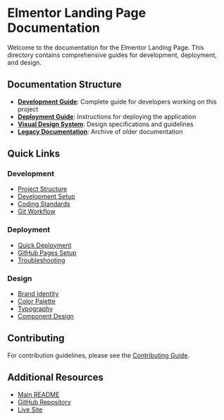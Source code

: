 # Elmentor Landing Page Documentation

Welcome to the documentation for the Elmentor Landing Page. This directory contains comprehensive guides for development, deployment, and design.

## Documentation Structure

- **[Development Guide](./development/DEVELOPMENT_GUIDE.md)**: Complete guide for developers working on this project
- **[Deployment Guide](./deployment/COMPREHENSIVE_GUIDE.md)**: Instructions for deploying the application
- **[Visual Design System](./design/VISUAL_DESIGN_SYSTEM.md)**: Design specifications and guidelines
- **[Legacy Documentation](./legacy/)**: Archive of older documentation

## Quick Links

### Development
- [Project Structure](./development/DEVELOPMENT_GUIDE.md#project-structure)
- [Development Setup](./development/DEVELOPMENT_GUIDE.md#development-setup)
- [Coding Standards](./development/DEVELOPMENT_GUIDE.md#coding-standards)
- [Git Workflow](./development/DEVELOPMENT_GUIDE.md#git-workflow)

### Deployment
- [Quick Deployment](./deployment/COMPREHENSIVE_GUIDE.md#deployment-options)
- [GitHub Pages Setup](./deployment/COMPREHENSIVE_GUIDE.md#github-pages-setup)
- [Troubleshooting](./deployment/COMPREHENSIVE_GUIDE.md#troubleshooting-common-issues)

### Design
- [Brand Identity](./design/VISUAL_DESIGN_SYSTEM.md#brand-identity)
- [Color Palette](./design/VISUAL_DESIGN_SYSTEM.md#color-palette)
- [Typography](./design/VISUAL_DESIGN_SYSTEM.md#typography)
- [Component Design](./design/VISUAL_DESIGN_SYSTEM.md#component-design)

## Contributing

For contribution guidelines, please see the [Contributing Guide](./CONTRIBUTING.md).

## Additional Resources

- [Main README](../README.md)
- [GitHub Repository](https://github.com/aymanaboghonim/elmentor-landing-page-clean)
- [Live Site](https://aymanaboghonim.github.io/elmentor-landing-page-clean/)
